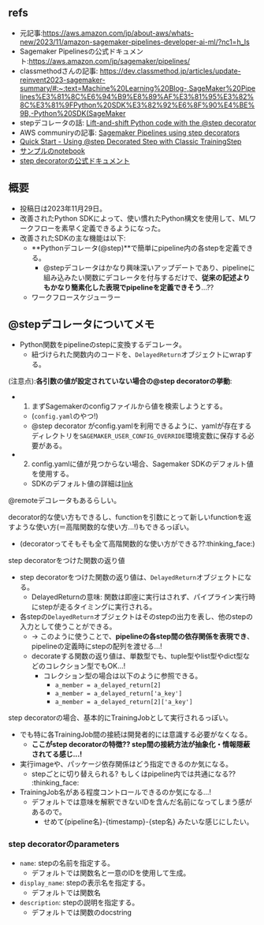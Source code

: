 ## refs

- 元記事:https://aws.amazon.com/jp/about-aws/whats-new/2023/11/amazon-sagemaker-pipelines-developer-ai-ml/?nc1=h_ls
- Sagemaker Pipelinesの公式ドキュメント:https://aws.amazon.com/jp/sagemaker/pipelines/
- classmethodさんの記事: https://dev.classmethod.jp/articles/update-reinvent2023-sagemaker-summary/#:~:text=Machine%20Learning%20Blog-,SageMaker%20Pipelines%E3%81%8C%E6%94%B9%E8%89%AF%E3%81%95%E3%82%8C%E3%81%9FPython%20SDK%E3%82%92%E6%8F%90%E4%BE%9B,-Python%20SDK(SageMaker
- stepデコレータの話: [Lift-and-shift Python code with the @step decorator](https://docs.aws.amazon.com/sagemaker/latest/dg/pipelines-step-decorator.html)
- AWS communiryの記事: [Sagemaker Pipelines using step decorators](https://community.aws/content/2bFfwOMvMaWfOuwUy30HMF1qgGb/sagemaker)
- [Quick Start - Using @step Decorated Step with Classic TrainingStep](https://sagemaker-examples.readthedocs.io/en/latest/sagemaker-pipelines/step-decorator/quick-start/notebooks/using_step_decorator_with_classic_training_step.html)
- [サンプルのnotebook](https://github.com/aws/amazon-sagemaker-examples/blob/main/sagemaker-pipelines/step-decorator/batch-examples/basic-pipeline-batch-inference.ipynb)
- [step decoratorの公式ドキュメント](https://sagemaker.readthedocs.io/en/stable/workflows/pipelines/sagemaker.workflow.pipelines.html#step-decorator)

## 概要

- 投稿日は2023年11月29日。
- 改善されたPython SDKによって、使い慣れたPython構文を使用して、MLワークフローを素早く定義できるようになった。
- 改善されたSDKの主な機能は以下:
  - **Pythonデコレータ(@step)**で簡単にpipeline内の各stepを定義できる。
    - @stepデコレータはかなり興味深いアップデートであり、pipelineに組み込みたい関数にデコレータを付与するだけで、**従来の記述よりもかなり簡素化した表現でpipelineを定義できそう**...??
  - ワークフロースケジューラー

## @stepデコレータについてメモ

- Python関数をpipelineのstepに変換するデコレータ。
  - 紐づけられた関数内のコードを、`DelayedReturn`オブジェクトにwrapする。

(注意点):**各引数の値が設定されていない場合の@step decoratorの挙動**:
  - 1. まずSagemakerのconfigファイルから値を検索しようとする。
    - (`config.yaml`のやつ!)
    - @step decorator がconfig.yamlを利用できるように、yamlが存在するディレクトリを`SAGEMAKER_USER_CONFIG_OVERRIDE`環境変数に保存する必要がある。
  - 2. config.yamlに値が見つからない場合、Sagemaker SDKのデフォルト値を使用する。
    - SDKのデフォルト値の詳細は[link](https://sagemaker.readthedocs.io/en/stable/overview.html#configuring-and-using-defaults-with-the-sagemaker-python-sdk)

@remoteデコレータもあるらしい。

decorator的な使い方もできるし、functionを引数にとって新しいfunctionを返すような使い方(＝高階関数的な使い方...!)もできるっぽい。
  - (decoratorってそもそも全て高階関数的な使い方ができる??:thinking_face:)

step decoratorをつけた関数の返り値 

- step decoratorをつけた関数の返り値は、`DelayedReturn`オブジェクトになる。
  - DelayedReturnの意味: 関数は即座に実行はされず、パイプライン実行時にstepが走るタイミングに実行される。
- 各stepの`DelayedReturn`オブジェクトはそのstepの出力を表し、他のstepの入力として使うことができる。
  - -> このように使うことで、**pipelineの各step間の依存関係を表現でき**、pipelineの定義時にstepの配列を渡せる...!
  - decorateする関数の返り値は、単数型でも、tuple型やlist型やdict型などのコレクション型でもOK...!
    - コレクション型の場合は以下のように参照できる。
      - `a_member = a_delayed_return[2]`
      - `a_member = a_delayed_return['a_key']`
      - `a_member = a_delayed_return[2]['a_key']`

step decoratorの場合、基本的にTrainingJobとして実行されるっぽい。

- でも特に各TrainingJob間の接続は開発者的には意識する必要がなくなる。
  - **ここがstep decoratorの特徴?? step間の接続方法が抽象化・情報隠蔽されてる感じ...!**
- 実行imageや、パッケージ依存関係はどう指定できるのか気になる。
  - stepごとに切り替えられる? もしくはpipeline内では共通になる?? :thinking_face:
- TrainingJob名がある程度コントロールできるのか気になる...!
  - デフォルトでは意味を解釈できないIDを含んだ名前になってしまう感があるので。
    - せめて{pipeline名}-{timestamp}-{step名} みたいな感じにしたい。


### step decoratorのparameters

- `name`: stepの名前を指定する。
  - デフォルトでは関数名と一意のIDを使用して生成。
- `display_name`: stepの表示名を指定する。
  - デフォルトでは関数名
- `description`: stepの説明を指定する。
  - デフォルトでは関数のdocstring
  